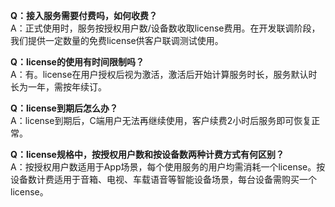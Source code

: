 **Q：接入服务需要付费吗，如何收费？**  
A：正式使用时，服务按授权用户数/设备数收取license费用。在开发联调阶段，我们提供一定数量的免费license供客户联调测试使用。

**Q：license的使用有时间限制吗？**  
A：有。license在用户授权后视为激活，激活后开始计算服务时长，服务默认时长为一年，需按年续订。

**Q：license到期后怎么办？**  
A：license到期后，C端用户无法再继续使用，客户续费2小时后服务即可恢复正常。

**Q：license规格中，按授权用户数和按设备数两种计费方式有何区别？**  
A：按授权用户数适用于App场景，每个使用服务的用户均需消耗一个license。按设备数计费适用于音箱、电视、车载语音等智能设备场景，每台设备需购买一个license。
